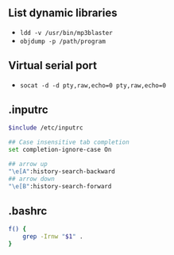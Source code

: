 ## List dynamic libraries
* `ldd -v /usr/bin/mp3blaster`
* `objdump -p /path/program`

## Virtual serial port
* `socat -d -d pty,raw,echo=0 pty,raw,echo=0`

## .inputrc
```sh
$include /etc/inputrc

## Case insensitive tab completion
set completion-ignore-case On

## arrow up
"\e[A":history-search-backward
## arrow down
"\e[B":history-search-forward
```

## .bashrc
```sh
f() {
    grep -Irnw "$1" .
}
```
